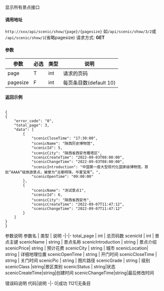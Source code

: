 显示所有景点接口


#### 调用地址
`http://xxx/api/scenic/show/{page}/{pagesize}`
如`/api/scenic/show/3/2`或 `/api/scenic/show/1`(省略pagesize)
请求方式: **GET**


#### 参数
参数 | 必选 | 类型 | 说明
-|-|-|-
page | T |int | 请求的页码
pagesize| F | int |每页条目数(default 10)


#### 返回示例
```

{
{
    "error_code": "0",
    "total_page": 3,
    "data": [
        {
            "scenicCloseTime": "17:30:00",
            "scenicName": "陕西历史博物馆",
            "scenicId": 5,
            "scenicCity": "陕西省西安市雁塔区",
            "scenicCreateTime": "2022-09-03T08:00:00",
            "scenicChangeTime": "2022-09-03T08:00:00",
            "scenicIntroduction": "中国第一座大型现代化国家级博物馆，首批“AAAA”级旅游景点，被誉为“古都明珠，华夏宝库”。",
            "scenicOpenTime": "09:00:00"
        },
        {
            "scenicName": "测试景点1",
            "scenicId": 6,
            "scenicCity": "陕西省西安市",
            "scenicCreateTime": "2022-09-07T11:47:12",
            "scenicChangeTime": "2022-09-07T11:47:12"
        }
    ]
}
}

```
参数说明
参数名 | 类型 | 说明
-|-|-
total_page | int | 总页码数
scenicId | int | 景点主键
scenicName | string | 景点名称
scenicIntroduction | string | 景点介绍
scenicPrice| string | 预计花费 
scenicCity | string | 城市
scenicLocation| string | 详细地理位置
scenicOpenTime | string | 开门时间
scenicCloseTime | string | 关门时间
scenicPic | string | 图片路径
scenicGrade | string | 级别
scenicClass |string|景区类别
scenicStatus | string|状态
scenicCreateTime|string|创建时间
scenicChangeTime|string|最后修改时间

错误码说明
代码|说明
-|-
0|成功
1121|无条目
